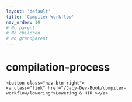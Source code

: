 ```yaml
---
layout: 'default'
title: 'Compiler Workflow'
nav_order: 10
# No parent
# No children
# No grandparent
---
```


# compilation-process
<div class="nav-btn-block">
    
    <button class="nav-btn right">
    <a class="link" href="/Jacy-Dev-Book/compiler-workflow/lowering">Lowering & HIR ></a>
</button>

</div>
